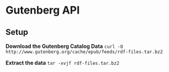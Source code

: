 # Gutenberg API

## Setup

**Download the Gutenberg Catalog Data**
`curl -O http://www.gutenberg.org/cache/epub/feeds/rdf-files.tar.bz2`

**Extract the data**
`tar -xvjf rdf-files.tar.bz2`
